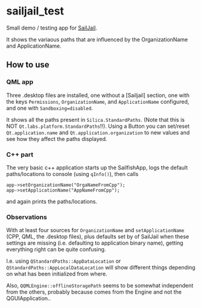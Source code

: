 # sailjail_test

Small demo / testing app for [SailJail](https://github.com/sailfishos/sailjail).

It shows the variaous paths that are influenced by the OrganizationName and ApplicationName.

## How to use

### QML app

Three .desktop files are installed, one without a [Sailjail] section, 
one with the keys `Permissions`, `OrganizationName`, and `ApplicationName` configured, 
and one with `Sandboxing=disabled`.

It shows all the paths present in `Silica.StandardPaths`. (Note that this is NOT `Qt.labs.platform.StandardPaths`!!).
Using a Button you can set/reset `Qt.application.name` and `Qt.application.organization` to new values and see how they affect the paths displayed.

### C++ part

The very basic c++ application starts up the SailfishApp, logs the default paths/locations to console (using `qInfo()`), then calls

    app->setOrganizationName("OrgaNameFromCpp");
    app->setApplicationName("AppNameFromCpp");
    
and again prints the paths/locations.

### Observations

With at least four sources for `OrganizationName` and `setApplicationName` (CPP, QML, the .desktop files), 
plus defaults set by of SailJail when these settings are missing (i.e. defaulting to application binary name), 
getting everything right can be quite confusing.

I.e. using `QStandardPaths::AppDataLocation` or `QStandardPaths::AppLocalDataLocation` 
will show different things depending on what has been initialized from where.

Also, `QQMLEngine::offlineStoragePath` seems to be somewhat independent from the others, probably because comes from the Engine and not the QGUIApplication..
